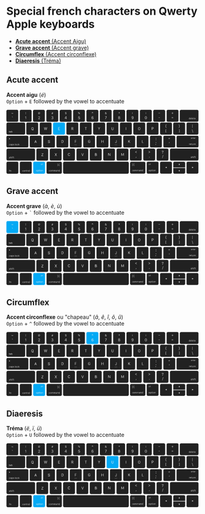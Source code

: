 # Special french characters on Qwerty Apple keyboards

- [**Acute accent** (Accent Aigu)](#acute-accent)
- [**Grave accent** (Accent grave)](#grave-accent)
- [**Circumflex** (Accent circonflexe)](#circumflex)
- [**Diaeresis** (Tréma)](#diaeresis)

## Acute accent

**Accent aigu** (*é*)  
`Option` + `E` followed by the vowel to accentuate

![Option + E](img/macbook-qwerty-option-e.svg)  

## Grave accent

**Accent grave** (*à*, *è*, *ù*)  
`Option` + `` ` `` followed by the vowel to accentuate

![Option + `](img/macbook-qwerty-option-backtick.svg)  

## Circumflex

**Accent circonflexe** ou "chapeau" (*â*, *ê*, *î*, *ô*, *û*)  
`Option` + `^` followed by the vowel to accentuate

![Option + ^](img/macbook-qwerty-option-caret.svg)  

## Diaeresis

**Tréma** (*ë*, *ï*, *ü*)  
`Option` + `U` followed by the vowel to accentuate

![Option + U](img/macbook-qwerty-option-u.svg)  
